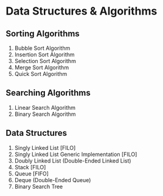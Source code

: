 # Data Structures & Algorithms

## Sorting Algorithms
1. Bubble Sort Algorithm
2. Insertion Sort Algorithm
3. Selection Sort Algorithm
4. Merge Sort Algorithm
5. Quick Sort Algorithm

## Searching Algorithms
1. Linear Search Algorithm
2. Binary Search Algorithm

## Data Structures
1. Singly Linked List [FILO]
2. Singly Linked List Generic Implementation [FILO]
3. Doubly Linked List (Double-Ended Linked List)
4. Stack [FILO]
5. Queue [FIFO]
6. Deque (Double-Ended Queue)
7. Binary Search Tree
